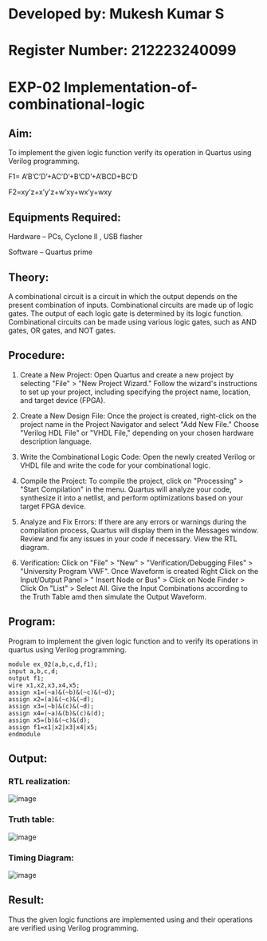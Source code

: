 # Developed by: Mukesh Kumar S
# Register Number: 212223240099
# EXP-02 Implementation-of-combinational-logic
 
## Aim:
To implement the given logic function verify its operation in Quartus using Verilog programming.

F1= A’B’C’D’+AC’D’+B’CD’+A’BCD+BC’D

F2=xy’z+x’y’z+w’xy+wx’y+wxy
 
## Equipments Required:
Hardware – PCs, Cyclone II , USB flasher

Software – Quartus prime


## Theory:
A combinational circuit is a circuit in which the output depends on the present combination of inputs. Combinational circuits are made up of logic gates. The output of each logic gate is determined by its logic function. Combinational circuits can be made using various logic gates, such as AND gates, OR gates, and NOT gates.
## Procedure:
1. Create a New Project:
Open Quartus and create a new project by selecting "File" > "New Project Wizard." Follow the wizard's instructions to set up your project, including specifying the project name, location, and target device (FPGA).

2. Create a New Design File:
Once the project is created, right-click on the project name in the Project Navigator and select "Add New File." Choose "Verilog HDL File" or "VHDL File," depending on your chosen hardware description language.

3. Write the Combinational Logic Code:
Open the newly created Verilog or VHDL file and write the code for your combinational logic.

4. Compile the Project:
To compile the project, click on "Processing" > "Start Compilation" in the menu. Quartus will analyze your code, synthesize it into a netlist, and perform optimizations based on your target FPGA device.

5. Analyze and Fix Errors:
If there are any errors or warnings during the compilation process, Quartus will display them in the Messages window. Review and fix any issues in your code if necessary. View the RTL diagram.

6. Verification:
Click on "File" > "New" > "Verification/Debugging Files" > "University Program VWF". Once Waveform is created Right Click on the Input/Output Panel > " Insert Node or Bus" > Click on Node Finder > Click On "List" > Select All. Give the Input Combinations according to the Truth Table amd then simulate the Output Waveform.

## Program:
Program to implement the given logic function and to verify its operations in quartus using Verilog programming.
````
module ex_02(a,b,c,d,f1);
input a,b,c,d;
output f1;
wire x1,x2,x3,x4,x5;
assign x1=(~a)&(~b)&(~c)&(~d);
assign x2=(a)&(~c)&(~d);
assign x3=(~b)&(c)&(~d);
assign x4=(~a)&(b)&(c)&(d);
assign x5=(b)&(~c)&(d);
assign f1=x1|x2|x3|x4|x5;
endmodule
````

## Output:
### RTL realization:
![image](https://github.com/RoopakCS/Experiment--02-Implementation-of-combinational-logic-/assets/139228922/14921f2e-8539-4511-8b93-ba704232f910)
### Truth table:
![image](https://github.com/RoopakCS/Experiment--02-Implementation-of-combinational-logic-/assets/139228922/f37b3f5d-21a4-4055-bc2b-4fabbc99d520)
### Timing Diagram:
![image](https://github.com/RoopakCS/Experiment--02-Implementation-of-combinational-logic-/assets/139228922/5ca97313-d0a3-46e9-ad99-ff8b20f23246)

## Result:
Thus the given logic functions are implemented using  and their operations are verified using Verilog programming.
